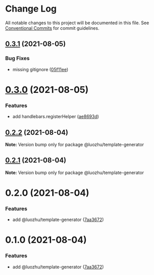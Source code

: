 # Change Log

All notable changes to this project will be documented in this file.
See [Conventional Commits](https://conventionalcommits.org) for commit guidelines.

## [0.3.1](https://github.com/youngjuning/luozhu/compare/@luozhu/template-generator@0.3.0...@luozhu/template-generator@0.3.1) (2021-08-05)

### Bug Fixes

- missing gitignore ([05f11ee](https://github.com/youngjuning/luozhu/commit/05f11ee6b3913074a31aaedaa81701eb6945853a))

# [0.3.0](https://github.com/youngjuning/luozhu/compare/@luozhu/template-generator@0.2.2...@luozhu/template-generator@0.3.0) (2021-08-05)

### Features

- add handlebars.registerHelper ([ae8693d](https://github.com/youngjuning/luozhu/commit/ae8693d17cadf87aa1002ef728a69971af217b84))

## [0.2.2](https://github.com/youngjuning/luozhu/compare/@luozhu/template-generator@0.2.1...@luozhu/template-generator@0.2.2) (2021-08-04)

**Note:** Version bump only for package @luozhu/template-generator

## [0.2.1](https://github.com/youngjuning/luozhu/compare/@luozhu/template-generator@0.2.0...@luozhu/template-generator@0.2.1) (2021-08-04)

**Note:** Version bump only for package @luozhu/template-generator

# 0.2.0 (2021-08-04)

### Features

- add @luozhu/template-generator ([7aa3672](https://github.com/youngjuning/luozhu/commit/7aa3672da4928455ddf5ba768ec562cdff4cef10))

# 0.1.0 (2021-08-04)

### Features

- add @luozhu/template-generator ([7aa3672](https://github.com/youngjuning/luozhu/commit/7aa3672da4928455ddf5ba768ec562cdff4cef10))
